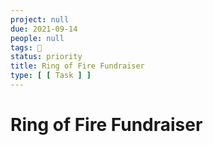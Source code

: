 ```yaml
---
project: null
due: 2021-09-14
people: null
tags: 🧨
status: priority
title: Ring of Fire Fundraiser
type: [ [ Task ] ]
---
```


# Ring of Fire Fundraiser